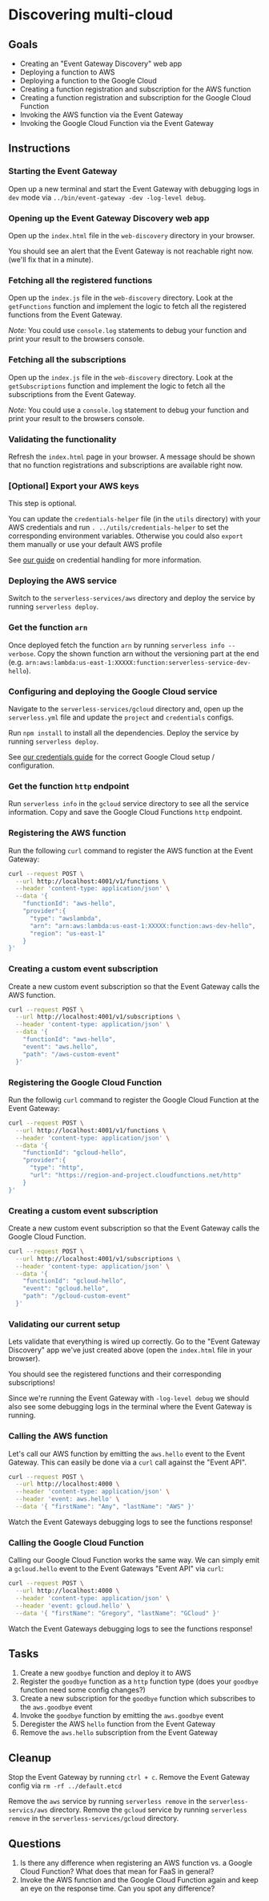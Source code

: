 # Discovering multi-cloud

## Goals

* Creating an "Event Gateway Discovery" web app
* Deploying a function to AWS
* Deploying a function to the Google Cloud
* Creating a function registration and subscription for the AWS function
* Creating a function registration and subscription for the Google Cloud Function
* Invoking the AWS function via the Event Gateway
* Invoking the Google Cloud Function via the Event Gateway

## Instructions

### Starting the Event Gateway

Open up a new terminal and start the Event Gateway with debugging logs in `dev` mode via `../bin/event-gateway -dev -log-level debug`.

### Opening up the Event Gateway Discovery web app

Open up the `index.html` file in the `web-discovery` directory in your browser.

You should see an alert that the Event Gateway is not reachable right now. (we'll fix that in a minute).

### Fetching all the registered functions

Open up the `index.js` file in the `web-discovery` directory. Look at the `getFunctions` function and implement the logic to fetch all the registered functions from the Event Gateway.

_Note:_ You could use `console.log` statements to debug your function and print your result to the browsers console.

### Fetching all the subscriptions

Open up the `index.js` file in the `web-discovery` directory. Look at the `getSubscriptions` function and implement the logic to fetch all the subscriptions from the Event Gateway.

_Note:_ You could use a `console.log` statement to debug your function and print your result to the browsers console.

### Validating the functionality

Refresh the `index.html` page in your browser. A message should be shown that no function registrations and subscriptions are available right now.

### [Optional] Export your AWS keys

This step is optional.

You can update the `credentials-helper` file (in the `utils` directory) with your AWS credentials and run `. ../utils/credentials-helper` to set the corresponding environment variables. Otherwise you could also `export` them manually or use your default AWS profile

See [our guide](https://serverless.com/framework/docs/providers/aws/guide/credentials/) on credential handling for more information.

### Deploying the AWS service

Switch to the `serverless-services/aws` directory and deploy the service by running `serverless deploy`.

### Get the function `arn`

Once deployed fetch the function `arn` by running `serverless info --verbose`. Copy the shown function arn without the versioning part at the end (e.g. `arn:aws:lambda:us-east-1:XXXXX:function:serverless-service-dev-hello`).

### Configuring and deploying the Google Cloud service

Navigate to the `serverless-services/gcloud` directory and, open up the `serverless.yml` file and update the `project` and `credentials` configs.

Run `npm install` to install all the dependencies. Deploy the service by running `serverless deploy`.

See [our credentials guide](https://serverless.com/framework/docs/providers/google/guide/credentials/) for the correct Google Cloud setup / configuration.

### Get the function `http` endpoint

Run `serverless info` in the `gcloud` service directory to see all the service information. Copy and save the Google Cloud Functions `http` endpoint.

### Registering the AWS function

Run the following `curl` command to register the AWS function at the Event Gateway:

```sh
curl --request POST \
  --url http://localhost:4001/v1/functions \
  --header 'content-type: application/json' \
  --data '{
    "functionId": "aws-hello",
    "provider":{
      "type": "awslambda",
      "arn": "arn:aws:lambda:us-east-1:XXXXX:function:aws-dev-hello",
      "region": "us-east-1"
    }
}'
```

### Creating a custom event subscription

Create a new custom event subscription so that the Event Gateway calls the AWS function.

```sh
curl --request POST \
  --url http://localhost:4001/v1/subscriptions \
  --header 'content-type: application/json' \
  --data '{
    "functionId": "aws-hello",
    "event": "aws.hello",
    "path": "/aws-custom-event"
  }'
```

### Registering the Google Cloud Function

Run the followig `curl` command to register the Google Cloud Function at the Event Gateway:

```sh
curl --request POST \
  --url http://localhost:4001/v1/functions \
  --header 'content-type: application/json' \
  --data '{
    "functionId": "gcloud-hello",
    "provider":{
      "type": "http",
      "url": "https://region-and-project.cloudfunctions.net/http"
    }
}'
```

### Creating a custom event subscription

Create a new custom event subscription so that the Event Gateway calls the Google Cloud Function.

```sh
curl --request POST \
  --url http://localhost:4001/v1/subscriptions \
  --header 'content-type: application/json' \
  --data '{
    "functionId": "gcloud-hello",
    "event": "gcloud.hello",
    "path": "/gcloud-custom-event"
  }'
```

### Validating our current setup

Lets validate that everything is wired up correctly. Go to the "Event Gateway Discovery" app we've just created above (open the `index.html` file in your browser).

You should see the registered functions and their corresponding subscriptions!

Since we're running the Event Gateway with `-log-level debug` we should also see some debugging logs in the terminal where the Event Gateway is running.

### Calling the AWS function

Let's call our AWS function by emitting the `aws.hello` event to the Event Gateway. This can easily be done via a `curl` call against the "Event API".

```sh
curl --request POST \
  --url http://localhost:4000 \
  --header 'content-type: application/json' \
  --header 'event: aws.hello' \
  --data '{ "firstName": "Amy", "lastName": "AWS" }'
```

Watch the Event Gateways debugging logs to see the functions response!

### Calling the Google Cloud Function

Calling our Google Cloud Function works the same way. We can simply emit a `gcloud.hello` event to the Event Gateways "Event API" via `curl`:

```sh
curl --request POST \
  --url http://localhost:4000 \
  --header 'content-type: application/json' \
  --header 'event: gcloud.hello' \
  --data '{ "firstName": "Gregory", "lastName": "GCloud" }'
```

Watch the Event Gateways debugging logs to see the functions response!

## Tasks

1. Create a new `goodbye` function and deploy it to AWS
1. Register the `goodbye` function as a `http` function type (does your `goodbye` function need some config changes?)
1. Create a new subscription for the `goodbye` function which subscribes to the `aws.goodbye` event
1. Invoke the `goodbye` function by emitting the `aws.goodbye` event
1. Deregister the AWS `hello` function from the Event Gateway
1. Remove the `aws.hello` subscription from the Event Gateway

## Cleanup

Stop the Event Gateway by running `ctrl + c`.
Remove the Event Gateway config via `rm -rf ../default.etcd`

Remove the `aws` service by running `serverless remove` in the `serverless-servics/aws` directory.
Remove the `gcloud` service by running `serverless remove` in the `serverless-services/gcloud` directory.

## Questions

1. Is there any difference when registering an AWS function vs. a Google Cloud Function? What does that mean for FaaS in general?
1. Invoke the AWS function and the Google Cloud Function again and keep an eye on the response time. Can you spot any difference?
